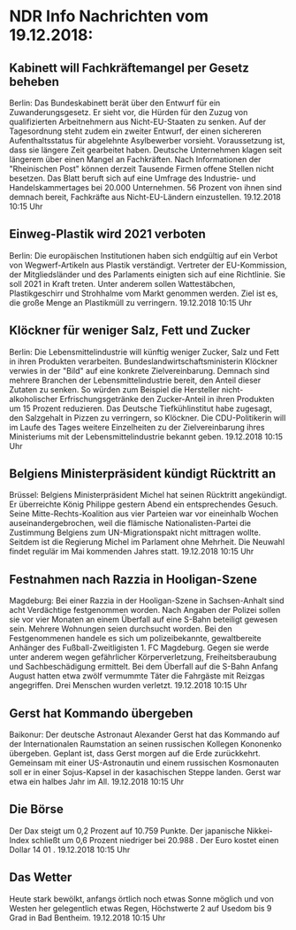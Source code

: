 # NDR Info Nachrichten vom 19.12.2018:


## Kabinett will Fachkräftemangel per Gesetz beheben
Berlin: Das Bundeskabinett berät über den Entwurf für ein Zuwanderungsgesetz. Er sieht vor, die Hürden für den Zuzug von qualifizierten Arbeitnehmern aus Nicht-EU-Staaten zu senken. Auf der Tagesordnung steht zudem ein zweiter Entwurf, der einen sichereren Aufenthaltsstatus für abgelehnte Asylbewerber vorsieht. Voraussetzung ist, dass sie längere Zeit gearbeitet haben. Deutsche Unternehmen klagen seit längerem über einen Mangel an Fachkräften. Nach Informationen der "Rheinischen Post" können derzeit Tausende Firmen offene Stellen nicht besetzen. Das Blatt beruft sich auf eine Umfrage des Industrie- und Handelskammertages bei 20.000 Unternehmen. 56 Prozent von ihnen sind demnach bereit, Fachkräfte aus Nicht-EU-Ländern einzustellen. 19.12.2018 10:15 Uhr 

## Einweg-Plastik wird 2021 verboten
Berlin: Die europäischen Institutionen haben sich endgültig auf ein Verbot von Wegwerf-Artikeln aus Plastik verständigt. Vertreter der EU-Kommission, der Mitgliedsländer und des Parlaments einigten sich auf eine Richtlinie. Sie soll 2021 in Kraft treten. Unter anderem sollen Wattestäbchen, Plastikgeschirr und Strohhalme vom Markt genommen werden. Ziel ist es, die große Menge an Plastikmüll zu verringern. 19.12.2018 10:15 Uhr 

## Klöckner für weniger Salz, Fett und Zucker
Berlin: Die Lebensmittelindustrie will künftig weniger Zucker, Salz und Fett in ihren Produkten verarbeiten. Bundeslandwirtschaftsministerin Klöckner verwies in der "Bild" auf eine konkrete Zielvereinbarung. Demnach sind mehrere Branchen der Lebensmittelindustrie bereit, den Anteil dieser Zutaten zu senken. So würden zum Beispiel die Hersteller nicht-alkoholischer Erfrischungsgetränke den Zucker-Anteil in ihren Produkten um 15 Prozent reduzieren. Das Deutsche Tiefkühlinstitut habe zugesagt, den Salzgehalt in Pizzen zu verringern, so Klöckner. Die CDU-Politikerin will im Laufe des Tages weitere Einzelheiten zu der Zielvereinbarung ihres Ministeriums mit der Lebensmittelindustrie bekannt geben. 19.12.2018 10:15 Uhr 

## Belgiens Ministerpräsident kündigt Rücktritt an
Brüssel:	Belgiens Ministerpräsident Michel hat seinen Rücktritt angekündigt. Er überreichte König Philippe gestern Abend ein entsprechendes Gesuch. Seine Mitte-Rechts-Koalition aus vier Parteien war vor eineinhalb Wochen auseinandergebrochen, weil die flämische Nationalisten-Partei die Zustimmung Belgiens zum UN-Migrationspakt nicht mittragen wollte. Seitdem ist die Regierung Michel im Parlament ohne Mehrheit. Die Neuwahl findet regulär im Mai kommenden Jahres statt. 19.12.2018 10:15 Uhr 

## Festnahmen nach Razzia in Hooligan-Szene
Magdeburg: Bei einer Razzia in der Hooligan-Szene in Sachsen-Anhalt sind acht Verdächtige festgenommen worden. Nach Angaben der Polizei sollen sie vor vier Monaten an einem Überfall auf eine S-Bahn beteiligt gewesen sein. Mehrere Wohnungen seien durchsucht worden. Bei den Festgenommenen handele es sich um polizeibekannte, gewaltbereite Anhänger des Fußball-Zweitligisten 1. FC Magdeburg. Gegen sie werde unter anderem wegen gefährlicher Körperverletzung, Freiheitsberaubung und Sachbeschädigung ermittelt. Bei dem Überfall auf die S-Bahn Anfang August hatten etwa zwölf vermummte Täter die Fahrgäste mit Reizgas angegriffen. Drei Menschen wurden verletzt. 19.12.2018 10:15 Uhr 

## Gerst hat Kommando übergeben
Baikonur:	Der deutsche Astronaut Alexander Gerst hat das Kommando auf der Internationalen Raumstation an seinen russischen Kollegen Kononenko übergeben. Geplant ist, dass Gerst morgen auf die Erde zurückkehrt. Gemeinsam mit einer US-Astronautin und einem russischen Kosmonauten soll er in einer Sojus-Kapsel in der kasachischen Steppe landen. Gerst war etwa ein halbes Jahr im All. 19.12.2018 10:15 Uhr 

## Die Börse
Der Dax steigt um  0,2  Prozent auf  10.759  Punkte. Der japanische Nikkei-Index schließt um  0,6  Prozent niedriger bei  20.988 . Der Euro kostet einen Dollar  14 01 . 19.12.2018 10:15 Uhr 

## Das Wetter
Heute stark bewölkt, anfangs örtlich noch etwas Sonne möglich und von Westen her gelegentlich etwas  Regen, Höchstwerte 2 auf Usedom bis 9 Grad in Bad Bentheim. 19.12.2018 10:15 Uhr 
